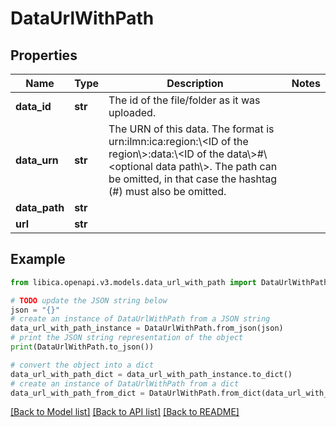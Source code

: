# DataUrlWithPath


## Properties

Name | Type | Description | Notes
------------ | ------------- | ------------- | -------------
**data_id** | **str** | The id of the file/folder as it was uploaded. | 
**data_urn** | **str** | The URN of this data. The format is urn:ilmn:ica:region:\\&lt;ID of the region\\&gt;:data:\\&lt;ID of the data\\&gt;#\\&lt;optional data path\\&gt;. The path can be omitted, in that case the hashtag (#) must also be omitted. | 
**data_path** | **str** |  | 
**url** | **str** |  | 

## Example

```python
from libica.openapi.v3.models.data_url_with_path import DataUrlWithPath

# TODO update the JSON string below
json = "{}"
# create an instance of DataUrlWithPath from a JSON string
data_url_with_path_instance = DataUrlWithPath.from_json(json)
# print the JSON string representation of the object
print(DataUrlWithPath.to_json())

# convert the object into a dict
data_url_with_path_dict = data_url_with_path_instance.to_dict()
# create an instance of DataUrlWithPath from a dict
data_url_with_path_from_dict = DataUrlWithPath.from_dict(data_url_with_path_dict)
```
[[Back to Model list]](../README.md#documentation-for-models) [[Back to API list]](../README.md#documentation-for-api-endpoints) [[Back to README]](../README.md)



